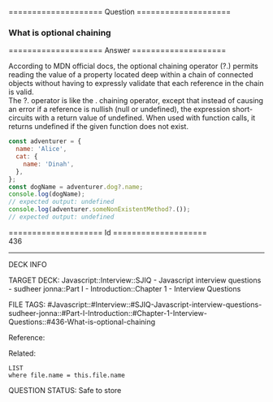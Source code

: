==================== Question ====================  

### What is optional chaining  

==================== Answer ====================  

According to MDN official docs, the optional chaining operator (?.) permits
reading the value of a property located deep within a chain of connected objects
without having to expressly validate that each reference in the chain is
valid.  
The ?. operator is like the . chaining operator, except that instead of causing
an error if a reference is nullish (null or undefined), the expression
short-circuits with a return value of undefined. When used with function calls,
it returns undefined if the given function does not exist.

```js
const adventurer = {
  name: 'Alice',
  cat: {
    name: 'Dinah',
  },
};
const dogName = adventurer.dog?.name;
console.log(dogName);
// expected output: undefined
console.log(adventurer.someNonExistentMethod?.());
// expected output: undefined
```

==================== Id ====================  
436
<!--ID: 1707879818346-->

---

DECK INFO

TARGET DECK: Javascript::Interview::SJIQ - Javascript interview questions - sudheer jonna::Part I - Introduction::Chapter 1 - Interview Questions

FILE TAGS: #Javascript::#Interview::#SJIQ-Javascript-interview-questions-sudheer-jonna::#Part-I-Introduction::#Chapter-1-Interview-Questions::#436-What-is-optional-chaining

Reference:

Related:

```dataview
LIST
where file.name = this.file.name
```
QUESTION STATUS: Safe to store
